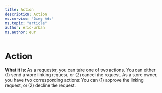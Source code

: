```yaml
---
title: Action
description: Action
ms.service: "Bing-Ads"
ms.topic: "article"
author: eric-urban
ms.author: eur
---
```


# Action

**What it is:**  As a requester, you can take one of two actions. You can either (1) send a store linking request, or (2) cancel the request. As a store owner, you have two corresponding actions: You can (1) approve the linking request, or (2) decline the request.



